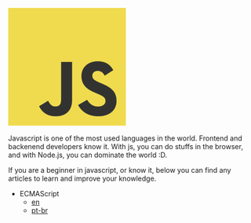 ![javascript](icon.png)

Javascript is one of the most used languages in the world. Frontend and backenend developers know it. With js, you can do stuffs in the browser, and with Node.js, you can dominate the world :D.

If you are a beginner in javascript, or know it, below you can find any articles to learn and improve your knowledge.

- ECMAScript 
  - [en](content/en/ecma-script.md) 
  - [pt-br](content/pt-br/ecma-script.md)
